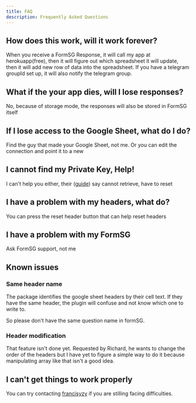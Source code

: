```yaml
---
title: FAQ
description: Frequently Asked Questions
---
```


## How does this work, will it work forever?

When you receive a FormSG Response, it will call my app at herokuapp(free), then it will figure out which spreadsheet it will update, then it will add new row of data into the spreadsheet. If you have a telegram groupId set up, it will also notify the telegram group.

## What if the your app dies, will I lose responses?

No, because of storage mode, the responses will also be stored in FormSG itself

## If I lose access to the Google Sheet, what do I do?

Find the guy that made your Google Sheet, not me. Or you can edit the connection and point it to a new

## I cannot find my Private Key, Help!

I can't help you either, their ([guide](https://guide.form.gov.sg/AdvancedGuide.html#what-is-a-secret-key)) say cannot retrieve, have to reset

## I have a problem with my headers, what do?

You can press the reset header button that can help reset headers

## I have a problem with my FormSG

Ask FormSG support, not me

## Known issues

### Same header name

The package identifies the google sheet headers by their cell text. If they have the same header, the plugin will confuse and not know which one to write to.

So please don't have the same question name in formSG.

### Header modification

That feature isn't done yet. Requested by Richard, he wants to change the order of the headers but I have yet to figure a simple way to do it because manipulating array like that isn't a good idea.

## I can't get things to work properly

You can try contacting [francisyzy](https://t.me/francisyzy) if you are stilling facing difficulties.
